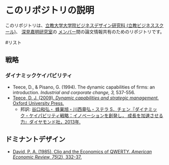 # このリポジトリの説明
このリポジトリは、[立教大学](http://www.rikkyo.ac.jp/)[大学院ビジネスデザイン研究科 (立教ビジネススクール)](http://www.rikkyo.ac.jp/sindaigakuin/bizsite/)、 [深見嘉明研究室](http://icat-lab.tumblr.com/)の
[メンバー](https://github.com/icat-lab/icat_lab/blob/master/member.md)間の論文情報共有のためのリポジトリです。

#リスト

## 戦略
### ダイナミックケイパビリティ
- Teece, D., & Pisano, G. (1994). The dynamic capabilities of firms: an introduction. _Industrial and corporate change, 3,_ 537-556.
- [Teece, D. J. (2009). *Dynamic capabilities and strategic management.* Oxford University Press.](http://www.amazon.co.jp/exec/obidos/ASIN/019954512X/)
  - 邦訳: [谷口和弘・ 蜂巣旭・川西章弘・ステラ S．チェン『ダイナミック・ケイパビリティ戦略：イノベーションを創発し， 成長を加速させる力』ダイヤモンド社，2013年.](http://www.amazon.co.jp/exec/obidos/ASIN/4478011451/)   

## ドミナントデザイン
- [David, P. A. (1985). Clio and the Economics of QWERTY. _American Economic Review, 75_(2), 332-37.](https://github.com/icat-lab/icat_lab/wiki/Clio-and-the-Economics-of-QWERTY)
